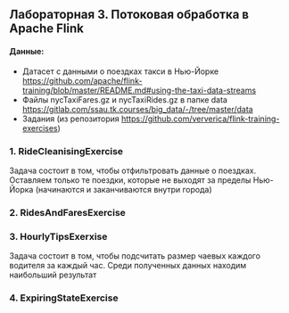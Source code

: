 ## Лабораторная 3. Потоковая обработка в Apache Flink

#### Данные: 
- Датасет с данными о поездках такси в Нью-Йорке https://github.com/apache/flink-training/blob/master/README.md#using-the-taxi-data-streams 
- Файлы nycTaxiFares.gz и nycTaxiRides.gz в папке data https://gitlab.com/ssau.tk.courses/big_data/-/tree/master/data
- Задания (из репозитория https://github.com/ververica/flink-training-exercises)

### 1. RideCleanisingExercise
Задача состоит в том, чтобы отфильтровать данные о поездках.
Оставляем только те поездки, которые не выходят за пределы Нью-Йорка (начинаются и заканчиваются внутри города)




### 2. RidesAndFaresExercise



### 3. HourlyTipsExerxise
Задача состоит в том, чтобы подсчитать размер чаевых каждого водителя за каждый час. 
Среди полученных данных находим наибольший результат



### 4. ExpiringStateExercise



